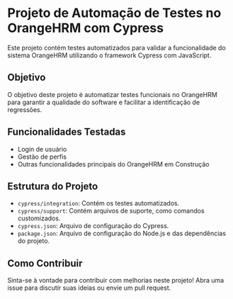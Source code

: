 # Projeto de Automação de Testes no OrangeHRM com Cypress

Este projeto contém testes automatizados para validar a funcionalidade do sistema OrangeHRM utilizando o framework Cypress com JavaScript.

## Objetivo

O objetivo deste projeto é automatizar testes funcionais no OrangeHRM para garantir a qualidade do software e facilitar a identificação de regressões.

## Funcionalidades Testadas

- Login de usuário
- Gestão de perfis
- Outras funcionalidades principais do OrangeHRM em Construção

## Estrutura do Projeto

- `cypress/integration`: Contém os testes automatizados.
- `cypress/support`: Contém arquivos de suporte, como comandos customizados.
- `cypress.json`: Arquivo de configuração do Cypress.
- `package.json`: Arquivo de configuração do Node.js e das dependências do projeto.

## Como Contribuir

Sinta-se à vontade para contribuir com melhorias neste projeto! Abra uma issue para discutir suas ideias ou envie um pull request.
